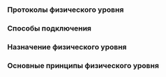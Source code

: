 
### Протоколы физического уровня

### Способы подключения

### Назначение физического уровня

### Основные принципы физического уровня

